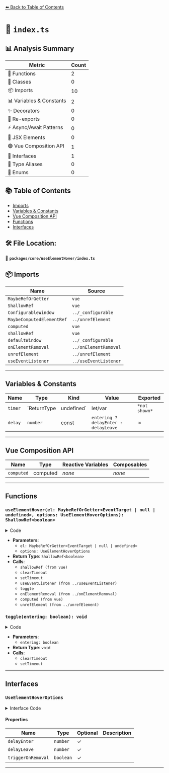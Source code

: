 [⬅️ Back to Table of Contents](../../../index.md)

# 📄 `index.ts`

## 📊 Analysis Summary

| Metric | Count |
|--------|-------|
| 🔧 Functions | 2 |
| 🧱 Classes | 0 |
| 📦 Imports | 10 |
| 📊 Variables & Constants | 2 |
| ✨ Decorators | 0 |
| 🔄 Re-exports | 0 |
| ⚡ Async/Await Patterns | 0 |
| 💠 JSX Elements | 0 |
| 🟢 Vue Composition API | 1 |
| 📐 Interfaces | 1 |
| 📑 Type Aliases | 0 |
| 🎯 Enums | 0 |

## 📚 Table of Contents

- [Imports](#imports)
- [Variables & Constants](#variables-constants)
- [Vue Composition API](#vue-composition-api)
- [Functions](#functions)
- [Interfaces](#interfaces)

## 🛠️ File Location:
📂 **`packages/core/useElementHover/index.ts`**

## 📦 Imports

| Name | Source |
|------|--------|
| `MaybeRefOrGetter` | `vue` |
| `ShallowRef` | `vue` |
| `ConfigurableWindow` | `../_configurable` |
| `MaybeComputedElementRef` | `../unrefElement` |
| `computed` | `vue` |
| `shallowRef` | `vue` |
| `defaultWindow` | `../_configurable` |
| `onElementRemoval` | `../onElementRemoval` |
| `unrefElement` | `../unrefElement` |
| `useEventListener` | `../useEventListener` |


---

## Variables & Constants

| Name | Type | Kind | Value | Exported |
|------|------|------|-------|----------|
| `timer` | `ReturnType<typeof setTimeout> | undefined` | let/var | `*not shown*` | ✗ |
| `delay` | `number` | const | `entering ? delayEnter : delayLeave` | ✗ |


---

## Vue Composition API

| Name | Type | Reactive Variables | Composables |
|------|------|-------------------|-------------|
| `computed` | computed | *none* | *none* |


---

## Functions

### `useElementHover(el: MaybeRefOrGetter<EventTarget | null | undefined>, options: UseElementHoverOptions): ShallowRef<boolean>`

<details><summary>Code</summary>

```ts
export function useElementHover(el: MaybeRefOrGetter<EventTarget | null | undefined>, options: UseElementHoverOptions = {}): ShallowRef<boolean> {
  const {
    delayEnter = 0,
    delayLeave = 0,
    triggerOnRemoval = false,
    window = defaultWindow,
  } = options

  const isHovered = shallowRef(false)
  let timer: ReturnType<typeof setTimeout> | undefined

  const toggle = (entering: boolean) => {
    const delay = entering ? delayEnter : delayLeave
    if (timer) {
      clearTimeout(timer)
      timer = undefined
    }

    if (delay)
      timer = setTimeout(() => isHovered.value = entering, delay)
    else
      isHovered.value = entering
  }

  if (!window)
    return isHovered

  useEventListener(el, 'mouseenter', () => toggle(true), { passive: true })
  useEventListener(el, 'mouseleave', () => toggle(false), { passive: true })

  if (triggerOnRemoval) {
    onElementRemoval(
      computed(() => unrefElement(el as MaybeComputedElementRef)),
      () => toggle(false),
    )
  }

  return isHovered
}
```
</details>

- **Parameters**:
  - `el: MaybeRefOrGetter<EventTarget | null | undefined>`
  - `options: UseElementHoverOptions`
- **Return Type**: `ShallowRef<boolean>`
- **Calls**:
  - `shallowRef (from vue)`
  - `clearTimeout`
  - `setTimeout`
  - `useEventListener (from ../useEventListener)`
  - `toggle`
  - `onElementRemoval (from ../onElementRemoval)`
  - `computed (from vue)`
  - `unrefElement (from ../unrefElement)`
### `toggle(entering: boolean): void`

<details><summary>Code</summary>

```ts
(entering: boolean) => {
    const delay = entering ? delayEnter : delayLeave
    if (timer) {
      clearTimeout(timer)
      timer = undefined
    }

    if (delay)
      timer = setTimeout(() => isHovered.value = entering, delay)
    else
      isHovered.value = entering
  }
```
</details>

- **Parameters**:
  - `entering: boolean`
- **Return Type**: `void`
- **Calls**:
  - `clearTimeout`
  - `setTimeout`

---

## Interfaces

### `UseElementHoverOptions`

<details><summary>Interface Code</summary>

```ts
export interface UseElementHoverOptions extends ConfigurableWindow {
  delayEnter?: number
  delayLeave?: number
  triggerOnRemoval?: boolean
}
```
</details>

#### Properties

| Name | Type | Optional | Description |
|------|------|----------|-------------|
| `delayEnter` | `number` | ✓ |  |
| `delayLeave` | `number` | ✓ |  |
| `triggerOnRemoval` | `boolean` | ✓ |  |


---